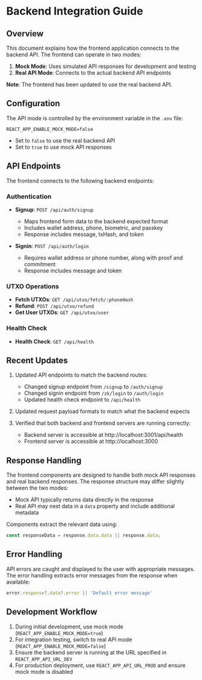 # Backend Integration Guide

## Overview

This document explains how the frontend application connects to the backend API. The frontend can operate in two modes:

1. **Mock Mode**: Uses simulated API responses for development and testing
2. **Real API Mode**: Connects to the actual backend API endpoints

**Note**: The frontend has been updated to use the real backend API.

## Configuration

The API mode is controlled by the environment variable in the `.env` file:

```
REACT_APP_ENABLE_MOCK_MODE=false
```

- Set to `false` to use the real backend API
- Set to `true` to use mock API responses

## API Endpoints

The frontend connects to the following backend endpoints:

### Authentication

- **Signup**: `POST /api/auth/signup`
  - Maps frontend form data to the backend expected format
  - Includes wallet address, phone, biometric, and passkey
  - Response includes message, txHash, and token

- **Signin**: `POST /api/auth/login`
  - Requires wallet address or phone number, along with proof and commitment
  - Response includes message and token

### UTXO Operations

- **Fetch UTXOs**: `GET /api/utxo/fetch/:phoneHash`
- **Refund**: `POST /api/utxo/refund`
- **Get User UTXOs**: `GET /api/utxo/user`

### Health Check

- **Health Check**: `GET /api/health`

## Recent Updates

1. Updated API endpoints to match the backend routes:
   - Changed signup endpoint from `/signup` to `/auth/signup`
   - Changed signin endpoint from `/zk/login` to `/auth/login`
   - Updated health check endpoint to `/api/health`

2. Updated request payload formats to match what the backend expects

3. Verified that both backend and frontend servers are running correctly:
   - Backend server is accessible at http://localhost:3001/api/health
   - Frontend server is accessible at http://localhost:3000

## Response Handling

The frontend components are designed to handle both mock API responses and real backend responses. The response structure may differ slightly between the two modes:

- Mock API typically returns data directly in the response
- Real API may nest data in a `data` property and include additional metadata

Components extract the relevant data using:

```javascript
const responseData = response.data.data || response.data;
```

## Error Handling

API errors are caught and displayed to the user with appropriate messages. The error handling extracts error messages from the response when available:

```javascript
error.response?.data?.error || 'Default error message'
```

## Development Workflow

1. During initial development, use mock mode (`REACT_APP_ENABLE_MOCK_MODE=true`)
2. For integration testing, switch to real API mode (`REACT_APP_ENABLE_MOCK_MODE=false`)
3. Ensure the backend server is running at the URL specified in `REACT_APP_API_URL_DEV`
4. For production deployment, use `REACT_APP_API_URL_PROD` and ensure mock mode is disabled
